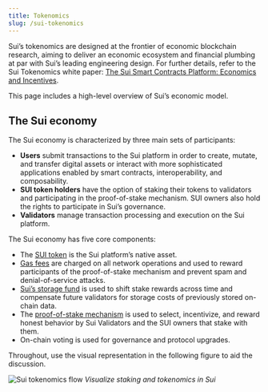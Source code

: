 ```yaml
---
title: Tokenomics
slug: /sui-tokenomics
---
```


Sui’s tokenomics are designed at the frontier of economic blockchain research, aiming to deliver an economic ecosystem and financial plumbing at par with Sui’s leading engineering design. For further details, refer to the Sui Tokenomics white paper: [The Sui Smart Contracts Platform: Economics and Incentives](https://github.com/MystenLabs/sui/blob/main/doc/paper/tokenomics.pdf).

This page includes a high-level overview of Sui’s economic model.

## The Sui economy

The Sui economy is characterized by three main sets of participants:

- **Users** submit transactions to the Sui platform in order to create, mutate, and transfer digital assets or interact with more sophisticated applications enabled by smart contracts, interoperability, and composability.
- **SUI token holders** have the option of staking their tokens to validators and participating in the proof-of-stake mechanism. SUI owners also hold the rights to participate in Sui’s governance.
- **Validators** manage transaction processing and execution on the Sui platform.

The Sui economy has five core components:

- The [SUI token](../tokenomics/sui-token.md) is the Sui platform’s native asset.
- [Gas fees](../tokenomics/gas-pricing.md) are charged on all network operations and used to reward participants of the proof-of-stake mechanism and prevent spam and denial-of-service attacks.
- [Sui’s storage fund](../tokenomics/storage-fund.md) is used to shift stake rewards across time and compensate future validators for storage costs of previously stored on-chain data.
- The [proof-of-stake mechanism](../tokenomics/proof-of-stake.md) is used to select, incentivize, and reward honest behavior by Sui Validators and the SUI owners that stake with them.
- On-chain voting is used for governance and protocol upgrades.

Throughout, use the visual representation in the following figure to aid the discussion.

![Sui tokenomics flow](../../../static/img/sui-tokenomics-flow.png "See staking and tokenomics in Sui") _Visualize staking and tokenomics in Sui_
